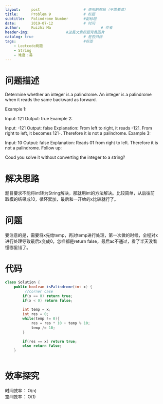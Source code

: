 ```yaml
---
layout:     post   				    # 使用的布局（不需要改）
title:      Problem 9				# 标题 
subtitle:   Palindrome Number       #副标题
date:       2019-07-12				# 时间
author:     Ruizhi Ma 						# 作者
header-img:              	#这篇文章标题背景图片
catalog: true 						# 是否归档
tags:								#标签
    - Leetcode刷题
    - String
    - 难度：易
---
```

# 问题描述
Determine whether an integer is a palindrome. An integer is a palindrome when it reads the same backward as forward.

Example 1:

Input: 121
Output: true
Example 2:

Input: -121
Output: false
Explanation: From left to right, it reads -121. From right to left, it becomes 121-. Therefore it is not a palindrome.
Example 3:

Input: 10
Output: false
Explanation: Reads 01 from right to left. Therefore it is not a palindrome.
Follow up:

Coud you solve it without converting the integer to a string?

# 解决思路
题目要求不能将int转为String解决，那就用int的方法解决。比较简单，从后往前取模的结果成10，循环累加，最后和一开始的x比较就行了。

# 问题
要注意的是，需要将x先给temp，再对temp进行处理，第一次做的时候，全程对x进行处理导致最后x变成0，怎样都是return false，最后ac不通过，看了半天没看懂哪里错了。

# 代码
```java
class Solution {
    public boolean isPalindrome(int x) {
         //corner case
        if(x == 0) return true;
        if(x < 0) return false;
        
        int temp = x;
        int res = 0;
        while(temp != 0){
            res = res * 10 + temp % 10;
            temp /= 10;
        }
        
        if(res == x) return true;
        else return false;
    }
    

```

# 效率探究
时间效率： O(n)  
空间效率： O(1)